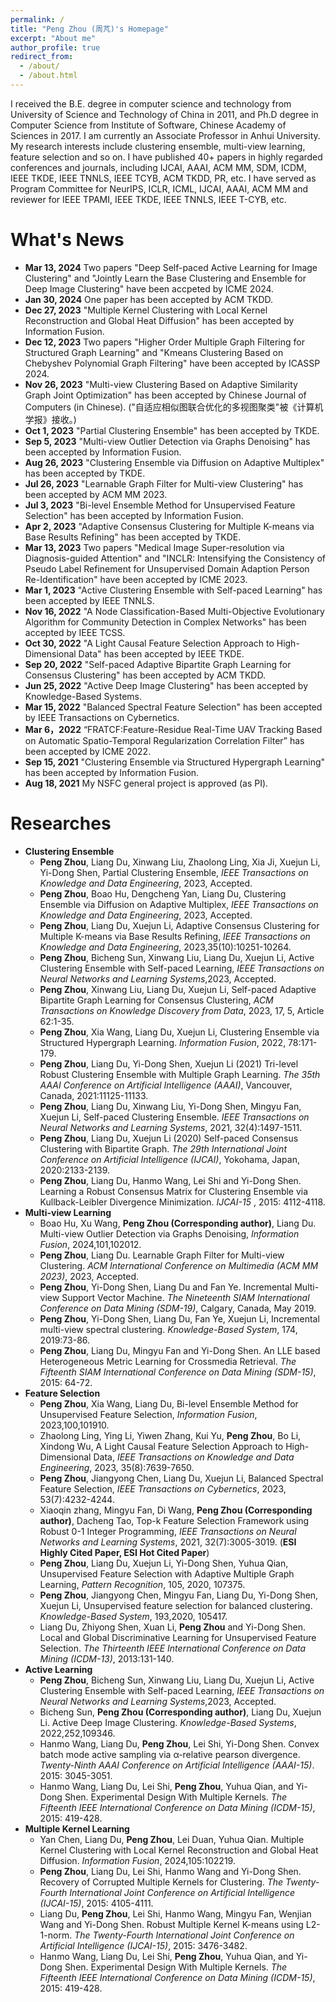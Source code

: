 ```yaml
---
permalink: /
title: "Peng Zhou (周芃)'s Homepage"
excerpt: "About me"
author_profile: true
redirect_from: 
  - /about/
  - /about.html
---
```


<!-- Google tag (gtag.js) -->
<script async src="https://www.googletagmanager.com/gtag/js?id=G-T0S164QJL9"></script>
<script>
  window.dataLayer = window.dataLayer || [];
  function gtag(){dataLayer.push(arguments);}
  gtag('js', new Date());

  gtag('config', 'G-T0S164QJL9');
</script>

I received the B.E. degree in computer science and technology from University of Science and Technology of China in 2011, and Ph.D degree in Computer Science from Institute of Software, Chinese Academy of Sciences in 2017. I am currently an Associate Professor in Anhui University. My research interests include clustering ensemble, multi-view learning, feature selection and so on. I have published 40+ papers in highly regarded conferences and journals, including IJCAI, AAAI, ACM MM, SDM, ICDM, IEEE TKDE, IEEE TNNLS, IEEE TCYB, ACM TKDD, PR, etc. I have served as Program Committee for NeurIPS, ICLR, ICML, IJCAI, AAAI, ACM MM and reviewer for IEEE TPAMI, IEEE TKDE, IEEE TNNLS, IEEE T-CYB, etc.


What's News
======
* **Mar 13, 2024** Two papers "Deep Self-paced Active Learning for Image Clustering" and "Jointly Learn the Base Clustering and Ensemble for Deep Image Clustering" have been accpeted by ICME 2024.
* **Jan 30, 2024** One paper has been accepted by ACM TKDD.
* **Dec 27, 2023** "Multiple Kernel Clustering with Local Kernel Reconstruction and Global Heat Diffusion" has been accepted by Information Fusion.
* **Dec 12, 2023** Two papers "Higher Order Multiple Graph Filtering for Structured Graph Learning" and "Kmeans Clustering Based on Chebyshev Polynomial Graph Filtering" have been accepted by ICASSP 2024.
* **Nov 26, 2023** "Multi-view Clustering Based on Adaptive Similarity Graph Joint Optimization" has been accepted by Chinese Journal of Computers (in Chinese). ("自适应相似图联合优化的多视图聚类"被《计算机学报》接收。)
* **Oct 1, 2023** "Partial Clustering Ensemble" has been accepted by TKDE.
* **Sep 5, 2023** "Multi-view Outlier Detection via Graphs Denoising" has been accepted by Information Fusion.
* **Aug 26, 2023** "Clustering Ensemble via Diffusion on Adaptive Multiplex" has been accepted by TKDE.
* **Jul 26, 2023** "Learnable Graph Filter for Multi-view Clustering" has been accepted by ACM MM 2023.
* **Jul 3, 2023** "Bi-level Ensemble Method for Unsupervised Feature Selection" has been accepted by Information Fusion.
* **Apr 2, 2023** "Adaptive Consensus Clustering for Multiple K-means via Base Results Refining" has been accepted by TKDE.
* **Mar 13, 2023** Two papers "Medical Image Super-resolution via Diagnosis-guided Attention" and "INCLR: Intensifying the Consistency of Pseudo Label Refinement for Unsupervised Domain Adaption Person Re-Identification" have been accepted by ICME 2023.
* **Mar 1, 2023** "Active Clustering Ensemble with Self-paced Learning" has been accepted by IEEE TNNLS.
* **Nov 16, 2022** "A Node Classification-Based Multi-Objective Evolutionary Algorithm for Community Detection in Complex Networks" has been accepted by IEEE TCSS.
* **Oct 30, 2022** "A Light Causal Feature Selection Approach to High-Dimensional Data" has been accepted by IEEE TKDE.
* **Sep 20, 2022** "Self-paced Adaptive Bipartite Graph Learning for Consensus Clustering" has been accepted by ACM TKDD.
* **Jun 25, 2022** "Active Deep Image Clustering" has been accepted by Knowledge-Based Systems.
* **Mar 15, 2022** "Balanced Spectral Feature Selection" has been accepted by IEEE Transactions on Cybernetics.
* **Mar 6，2022** “FRATCF:Feature-Residue Real-Time UAV Tracking Based on Automatic Spatio-Temporal Regularization Correlation Filter” has been accepted by ICME 2022.
* **Sep 15, 2021** "Clustering Ensemble via Structured Hypergraph Learning" has been accepted by Information Fusion.
* **Aug 18, 2021** My NSFC general project is approved (as PI).

Researches
======
* **Clustering Ensemble**
  * **Peng Zhou**, Liang Du, Xinwang Liu, Zhaolong Ling, Xia Ji, Xuejun Li, Yi-Dong Shen, Partial Clustering Ensemble, *IEEE Transactions on Knowledge and Data Engineering*, 2023, Accepted.
  * **Peng Zhou**, Boao Hu, Dengcheng Yan, Liang Du, Clustering Ensemble via Diffusion on Adaptive Multiplex, *IEEE Transactions on Knowledge and Data Engineering*, 2023, Accepted.
  * **Peng Zhou**, Liang Du, Xuejun Li, Adaptive Consensus Clustering for Multiple K-means via Base Results Refining, *IEEE Transactions on Knowledge and Data Engineering*, 2023,35(10):10251-10264.
  * **Peng Zhou**, Bicheng Sun, Xinwang Liu, Liang Du, Xuejun Li, Active Clustering Ensemble with Self-paced Learning, *IEEE Transactions on Neural Networks and Learning Systems*,2023, Accepted.
  * **Peng Zhou**, Xinwang Liu, Liang Du, Xuejun Li, Self-paced Adaptive Bipartite Graph Learning for Consensus Clustering, *ACM Transactions on Knowledge Discovery from Data*, 2023, 17, 5, Article 62:1-35.
  * **Peng Zhou**, Xia Wang, Liang Du, Xuejun Li, Clustering Ensemble via Structured Hypergraph Learning. *Information Fusion*, 2022, 78:171-179.
  * **Peng Zhou**, Liang Du, Yi-Dong Shen, Xuejun Li (2021) Tri-level Robust Clustering Ensemble with Multiple Graph Learning. *The 35th AAAI Conference on Artificial Intelligence (AAAI)*, Vancouver, Canada, 2021:11125-11133.
  * **Peng Zhou**, Liang Du, Xinwang Liu, Yi-Dong Shen, Mingyu Fan, Xuejun Li, Self-paced Clustering Ensemble. *IEEE Transactions on Neural Networks and Learning Systems*, 2021, 32(4):1497-1511.
  * **Peng Zhou**, Liang Du, Xuejun Li (2020) Self-paced Consensus Clustering with Bipartite Graph. *The 29th International Joint Conference on Artificial Intelligence (IJCAI)*,  Yokohama, Japan, 2020:2133-2139.
  * **Peng Zhou**, Liang Du, Hanmo Wang, Lei Shi and Yi-Dong Shen. Learning a Robust Consensus Matrix for Clustering Ensemble via Kullback-Leibler Divergence Minimization. *IJCAI-15* , 2015: 4112-4118. 
* **Multi-view Learning**
  * Boao Hu, Xu Wang, **Peng Zhou (Corresponding author)**, Liang Du. Multi-view Outlier Detection via Graphs Denoising, *Information Fusion*, 2024,101,102012.
  * **Peng Zhou**, Liang Du. Learnable Graph Filter for Multi-view Clustering. *ACM International Conference on Multimedia (ACM MM 2023)*, 2023, Accepted.
  * **Peng Zhou**, Yi-Dong Shen, Liang Du and Fan Ye. Incremental Multi-view Support Vector Machine. *The Nineteenth SIAM International Conference on Data Mining (SDM-19)*, Calgary, Canada, May 2019.
  * **Peng Zhou**, Yi-Dong Shen, Liang Du, Fan Ye, Xuejun Li,  Incremental multi-view spectral clustering. *Knowledge-Based System*, 174, 2019:73-86. 
  * **Peng Zhou**, Liang Du, Mingyu Fan and Yi-Dong Shen. An LLE based Heterogeneous Metric Learning for Crossmedia Retrieval. *The Fifteenth SIAM International Conference on Data Mining (SDM-15)*, 2015: 64-72.
* **Feature Selection**
  * **Peng Zhou**, Xia Wang, Liang Du, Bi-level Ensemble Method for Unsupervised Feature Selection, *Information Fusion*, 2023,100,101910.
  * Zhaolong Ling, Ying Li, Yiwen Zhang, Kui Yu, **Peng Zhou**, Bo Li, Xindong Wu, A Light Causal Feature Selection Approach to High-Dimensional Data, *IEEE Transactions on Knowledge and Data Engineering*, 2023, 35(8):7639-7650.
  * **Peng Zhou**, Jiangyong Chen, Liang Du, Xuejun Li, Balanced Spectral Feature Selection, *IEEE Transactions on Cybernetics*, 2023, 53(7):4232-4244.
  * Xiaoqin zhang, Mingyu Fan, Di Wang, **Peng Zhou (Corresponding author)**, Dacheng Tao, Top-k Feature Selection Framework using Robust 0-1 Integer Programming, *IEEE Transactions on Neural Networks and Learning Systems*, 2021, 32(7):3005-3019. (**ESI Highly Cited Paper, ESI Hot Cited Paper**)
  * **Peng Zhou**, Liang Du,  Xuejun Li, Yi-Dong Shen, Yuhua Qian, Unsupervised Feature Selection with Adaptive Multiple Graph Learning, *Pattern Recognition*, 105, 2020, 107375. 
  * **Peng Zhou**, Jiangyong Chen, Mingyu Fan, Liang Du, Yi-Dong Shen, Xuejun Li, Unsupervised feature selection for balanced clustering. *Knowledge-Based System*, 193,2020, 105417. 
  * Liang Du, Zhiyong Shen, Xuan Li, **Peng Zhou** and Yi-Dong Shen. Local and Global Discriminative Learning for Unsupervised Feature Selection. *The Thirteenth IEEE International Conference on Data Mining (ICDM-13)*, 2013:131-140.
* **Active Learning**
  * **Peng Zhou**, Bicheng Sun, Xinwang Liu, Liang Du, Xuejun Li, Active Clustering Ensemble with Self-paced Learning, *IEEE Transactions on Neural Networks and Learning Systems*,2023, Accepted.
  * Bicheng Sun, **Peng Zhou (Corresponding author)**, Liang Du, Xuejun Li. Active Deep Image Clustering. *Knowledge-Based Systems*, 2022,252,109346. 
  * Hanmo Wang, Liang Du, **Peng Zhou**, Lei Shi, Yi-Dong Shen. Convex batch mode active sampling via α-relative pearson divergence. *Twenty-Ninth AAAI Conference on Artificial Intelligence (AAAI-15)*. 2015: 3045-3051. 
  * Hanmo Wang, Liang Du, Lei Shi, **Peng Zhou**, Yuhua Qian, and Yi-Dong Shen. Experimental Design With Multiple Kernels. *The Fifteenth IEEE International Conference on Data Mining (ICDM-15)*, 2015: 419-428.
* **Multiple Kernel Learning**
  * Yan Chen, Liang Du, **Peng Zhou**, Lei Duan, Yuhua Qian. Multiple Kernel Clustering with Local Kernel Reconstruction and Global Heat Diffusion. *Information Fusion*, 2024,105:102219.
  * **Peng Zhou**, Liang Du, Lei Shi, Hanmo Wang and Yi-Dong Shen. Recovery of Corrupted Multiple Kernels for Clustering. *The Twenty-Fourth International Joint Conference on Artificial Intelligence (IJCAI-15)*, 2015: 4105-4111.
  * Liang Du, **Peng Zhou**, Lei Shi, Hanmo Wang, Mingyu Fan, Wenjian Wang and Yi-Dong Shen. Robust Multiple Kernel K-means using L2-1-norm. *The Twenty-Fourth International Joint Conference on Artificial Intelligence (IJCAI-15)*, 2015: 3476-3482.
  * Hanmo Wang, Liang Du, Lei Shi, **Peng Zhou**, Yuhua Qian, and Yi-Dong Shen. Experimental Design With Multiple Kernels. *The Fifteenth IEEE International Conference on Data Mining (ICDM-15)*, 2015: 419-428.
  



